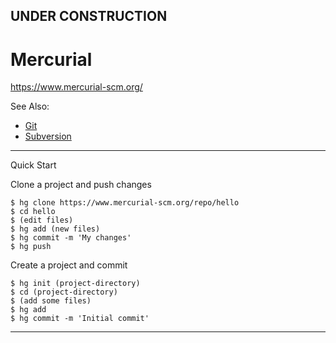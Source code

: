 
## UNDER CONSTRUCTION

# Mercurial

https://www.mercurial-scm.org/

See Also:
 - [Git](Git.md)
 - [Subversion](Subversion.md)

---

Quick Start

Clone a project and push changes

    $ hg clone https://www.mercurial-scm.org/repo/hello
    $ cd hello
    $ (edit files)
    $ hg add (new files)
    $ hg commit -m 'My changes'
    $ hg push
    
Create a project and commit
    
    $ hg init (project-directory)
    $ cd (project-directory)
    $ (add some files)
    $ hg add
    $ hg commit -m 'Initial commit'

---
